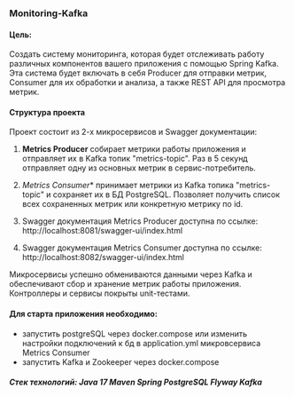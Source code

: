 ### Monitoring-Kafka

#### Цель:

Создать систему мониторинга, которая будет отслеживать работу различных компонентов вашего приложения с 
помощью Spring Kafka. Эта система будет включать в себя Producer для отправки метрик, Consumer для их 
обработки и анализа, а также REST API для просмотра метрик.

#### Структура проекта

Проект состоит из 2-х микросервисов и Swagger документации:

1. **Metrics Producer** собирает метрики работы приложения и отправляет их в Kafka топик "metrics-topic". 
   Раз в 5 секунд отправляет одну из основных метрик в сервис-потребитель.
2. *Metrics Consumer** принимает метрики из Kafka топика "metrics-topic" и сохраняет их в БД PostgreSQL. 
   Позволяет получить список всех сохраненных метрик или конкретную метрику по id.

3. Swagger документация Metrics Producer доступна по ссылке: http://localhost:8081/swagger-ui/index.html

4. Swagger документация Metrics Consumer доступна по ссылке: http://localhost:8082/swagger-ui/index.html

Микросервисы успешно обмениваются данными через Kafka и обеспечивают сбор и хранение метрик работы приложения. Контроллеры и сервисы покрыты unit-тестами.

#### Для старта приложения необходимо:

- запустить postgreSQL через docker.compose или изменить настройки подключений к бд в application.yml микровсервиса Metrics Consumer
- запустить Kafka и Zookeeper через docker.compose
  
##### Стек технологий: Java 17 Maven Spring PostgreSQL Flyway Kafka